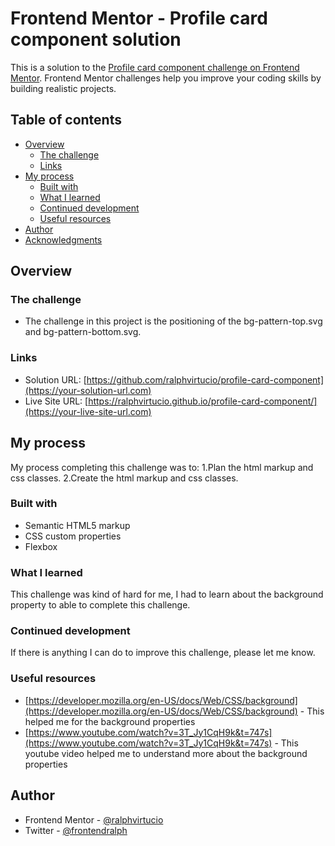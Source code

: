 # Frontend Mentor - Profile card component solution

This is a solution to the [Profile card component challenge on Frontend Mentor](https://www.frontendmentor.io/challenges/profile-card-component-cfArpWshJ). Frontend Mentor challenges help you improve your coding skills by building realistic projects.

## Table of contents

- [Overview](#overview)
  - [The challenge](#the-challenge)
  - [Links](#links)
- [My process](#my-process)
  - [Built with](#built-with)
  - [What I learned](#what-i-learned)
  - [Continued development](#continued-development)
  - [Useful resources](#useful-resources)
- [Author](#author)
- [Acknowledgments](#acknowledgments)

## Overview

### The challenge

- The challenge in this project is the positioning of the bg-pattern-top.svg and bg-pattern-bottom.svg.

### Links

- Solution URL: [https://github.com/ralphvirtucio/profile-card-component](https://your-solution-url.com)
- Live Site URL: [https://ralphvirtucio.github.io/profile-card-component/](https://your-live-site-url.com)

## My process

My process completing this challenge was to:
1.Plan the html markup and css classes.
2.Create the html markup and css classes.

### Built with

- Semantic HTML5 markup
- CSS custom properties
- Flexbox

### What I learned

This challenge was kind of hard for me, I had to learn about the background property to able to complete this challenge.

### Continued development

If there is anything I can do to improve this challenge, please let me know.

### Useful resources

- [https://developer.mozilla.org/en-US/docs/Web/CSS/background](https://developer.mozilla.org/en-US/docs/Web/CSS/background) - This helped me for the background properties
- [https://www.youtube.com/watch?v=3T_Jy1CqH9k&t=747s](https://www.youtube.com/watch?v=3T_Jy1CqH9k&t=747s) - This youtube video helped me to understand more about the background properties

## Author

- Frontend Mentor - [@ralphvirtucio](https://www.frontendmentor.io/profile/ralphvirtucio)
- Twitter - [@frontendralph](https://twitter.com/frontendralph)
